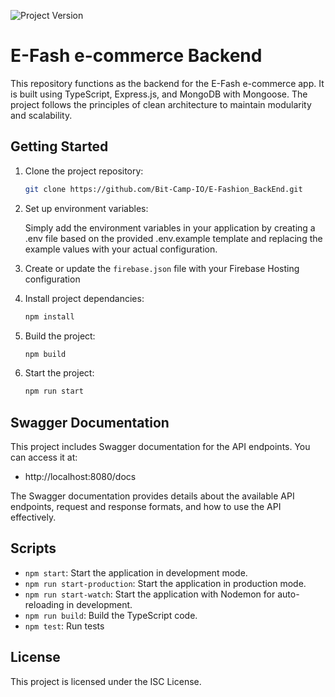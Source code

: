 ![Project Version](https://img.shields.io/badge/version-0.0.1-blue)




# E-Fash e-commerce Backend

This repository functions as the backend for the E-Fash e-commerce app. It is built using TypeScript, Express.js, and MongoDB with Mongoose. The project follows the principles of clean architecture to maintain modularity and scalability.


## Getting Started

1. Clone the project repository:

   ```bash
   git clone https://github.com/Bit-Camp-IO/E-Fashion_BackEnd.git 

2. Set up environment variables:
   
   Simply add the environment variables in your application by creating a .env file based on the provided .env.example template and replacing the example values with your actual configuration.


3. Create or update the `firebase.json` file with your Firebase Hosting configuration

4. Install project dependancies:
   ```bash
   npm install

5. Build the project:
   ```bash
   npm build
6. Start the project:
   ```bash
   npm run start
## Swagger Documentation
This project includes Swagger documentation for the API endpoints. You can access it at:

- http://localhost:8080/docs

The Swagger documentation provides details about the available API endpoints, request and response formats, and how to use the API effectively.

## Scripts
- `npm start`: Start the application in development mode.
- `npm run start-production`: Start the application in production mode.
- `npm run start-watch`: Start the application with Nodemon for auto-reloading in development.
- `npm run build`: Build the TypeScript code.
- `npm test`: Run tests 

## License
This project is licensed under the ISC License.
